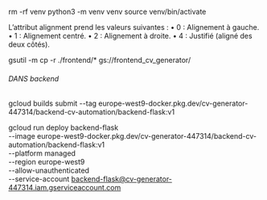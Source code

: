 
rm -rf venv
python3 -m venv venv
source venv/bin/activate

L’attribut alignment prend les valeurs suivantes :
	•	0 : Alignement à gauche.
	•	1 : Alignement centré.
	•	2 : Alignement à droite.
	•	4 : Justifié (aligné des deux côtés).

gsutil -m cp -r ./frontend/* gs://frontend_cv_generator/


###### DANS backend
gcloud builds submit --tag europe-west9-docker.pkg.dev/cv-generator-447314/backend-cv-automation/backend-flask:v1

gcloud run deploy backend-flask \
    --image europe-west9-docker.pkg.dev/cv-generator-447314/backend-cv-automation/backend-flask:v1 \
    --platform managed \
    --region europe-west9 \
    --allow-unauthenticated \
    --service-account backend-flask@cv-generator-447314.iam.gserviceaccount.com



